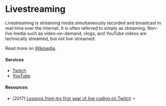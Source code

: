 # Livestreaming

Livestreaming is streaming media simultaneously recorded and broadcast in real-time over the internet. It is often referred to simply as streaming. Non-live media such as video-on-demand, vlogs, and YouTube videos are technically streamed, but not live-streamed.

Read more on [Wikipedia](https://en.wikipedia.org/wiki/Livestreaming).

#### Services
- [Twitch](https://en.wikipedia.org/wiki/Twitch_(service))
- [YouTube](https://en.wikipedia.org/wiki/YouTube)

#### Resources
- [2017] [Lessons from my first year of live coding on Twitch](https://www.freecodecamp.org/news/lessons-from-my-first-year-of-live-coding-on-twitch-41a32e2f41c1) ⭐
